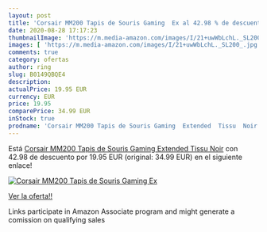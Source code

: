 ```yaml
---
layout: post
title: 'Corsair MM200 Tapis de Souris Gaming  Ex al 42.98 % de descuento'
date: 2020-08-28 17:17:23
thumbnailImage: 'https://m.media-amazon.com/images/I/21+uwWbLchL._SL200_.jpg'
images: [ 'https://m.media-amazon.com/images/I/21+uwWbLchL._SL200_.jpg' ]
comments: true
category: ofertas
author: ring
slug: B0149QBQE4
description:
actualPrice: 19.95 EUR
currency: EUR
price: 19.95
comparePrice: 34.99 EUR
inStock: true
prodname: 'Corsair MM200 Tapis de Souris Gaming  Extended  Tissu  Noir'
---
```


Está [Corsair MM200 Tapis de Souris Gaming  Extended  Tissu  Noir](https://www.amazon.fr/dp/B0149QBQE4/?tag=tolees0d-21) con 42.98 de descuento por 19.95 EUR (original: 34.99 EUR) en el siguiente enlace!

[![Corsair MM200 Tapis de Souris Gaming  Ex](https://m.media-amazon.com/images/I/21+uwWbLchL._SL200_.jpg)](https://www.amazon.fr/dp/B0149QBQE4/?tag=tolees0d-21)

[Ver la oferta!!](https://www.amazon.fr/dp/B0149QBQE4/?tag=tolees0d-21)

Links participate in Amazon Associate program and might generate a comission on qualifying sales


